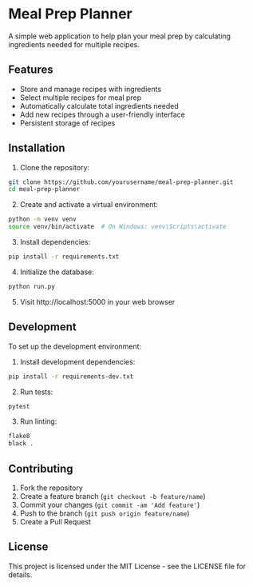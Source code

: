 # Meal Prep Planner

A simple web application to help plan your meal prep by calculating ingredients needed for multiple recipes.

## Features

- Store and manage recipes with ingredients
- Select multiple recipes for meal prep
- Automatically calculate total ingredients needed
- Add new recipes through a user-friendly interface
- Persistent storage of recipes

## Installation

1. Clone the repository:
```bash
git clone https://github.com/yourusername/meal-prep-planner.git
cd meal-prep-planner
```

2. Create and activate a virtual environment:
```bash
python -m venv venv
source venv/bin/activate  # On Windows: venv\Scripts\activate
```

3. Install dependencies:
```bash
pip install -r requirements.txt
```

4. Initialize the database:
```bash
python run.py
```

5. Visit http://localhost:5000 in your web browser

## Development

To set up the development environment:

1. Install development dependencies:
```bash
pip install -r requirements-dev.txt
```

2. Run tests:
```bash
pytest
```

3. Run linting:
```bash
flake8
black .
```

## Contributing

1. Fork the repository
2. Create a feature branch (`git checkout -b feature/name`)
3. Commit your changes (`git commit -am 'Add feature'`)
4. Push to the branch (`git push origin feature/name`)
5. Create a Pull Request

## License

This project is licensed under the MIT License - see the LICENSE file for details.